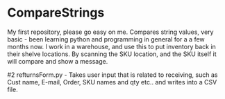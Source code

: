 # CompareStrings
My first repository, please go easy on me. Compares string values, very basic - been learning python and programming in general for a a few months now. I work in a warehouse, and use this to put inventory back in their shelve locations. By scanning the SKU location, and the SKU itself it will compare and show a message.

#2 refturnsForm.py - Takes user input  that is related to receiving, such as Cust name, E-mail, Order, SKU names and qty etc.. and writes into a CSV file.
